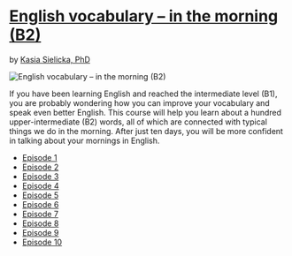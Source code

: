 # [English vocabulary – in the morning (B2)](http://gohighbrow.com/portfolio/english-vocabulary-in-the-morning-b2/)

by [Kasia Sielicka, PhD](http://gohighbrow.com/team/kasia-sielicka-phd/)

![English vocabulary – in the morning (B2)](http://gohighbrow.com/wp-content/uploads/2017/01/Languages_English-vocabulary-%E2%80%93-in-the-morning-1024x384.png)

If you have been learning English and reached the intermediate level (B1), you are probably wondering how you can improve your vocabulary and speak even better English. This course will help you learn about a hundred upper-intermediate (B2) words, all of which are connected with typical things we do in the morning. After just ten days, you will be more confident in talking about your mornings in English.

- [Episode 1](episode-01.md)
- [Episode 2](episode-02.md)
- [Episode 3]()
- [Episode 4]()
- [Episode 5]()
- [Episode 6]()
- [Episode 7]()
- [Episode 8]()
- [Episode 9]()
- [Episode 10]()
